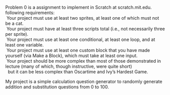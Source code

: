 Problem 0 is a assignment to implement in Scratch at scratch.mit.edu. following requirements:<br>
  &nbsp;Your project must use at least two sprites, at least one of which must not be a cat.<br>
  &nbsp;Your project must have at least three scripts total (i.e., not necessarily three per sprite).<br>
  &nbsp;Your project must use at least one conditional, at least one loop, and at least one variable.<br>
  &nbsp;Your project must use at least one custom block that you have made yourself (via Make a Block), which must take at least one input.<br>
  &nbsp;Your project should be more complex than most of those demonstrated in lecture (many of which, though instructive, were quite short)<br>
  &nbsp; but it can be less complex than Oscartime and Ivy’s Hardest Game.<br>
  
My project is a simple calculation question generator to randomly generate addition and substitution questions from 0 to 100.
